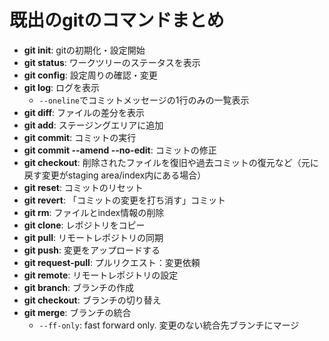 # 既出のgitのコマンドまとめ

- **git init**:   gitの初期化・設定開始  
- **git status**:   ワークツリーのステータスを表示  
- **git config**:   設定周りの確認・変更  
- **git log**:   ログを表示  
  - `--oneline`でコミットメッセージの1行のみの一覧表示  
- **git diff**:   ファイルの差分を表示  
- **git add**:   ステージングエリアに追加  
- **git commit**:   コミットの実行  
- **git commit --amend --no-edit**:   コミットの修正  
- **git checkout**:   削除されたファイルを復旧や過去コミットの復元など（元に戻す変更がstaging area/index内にある場合）  
- **git reset**:   コミットのリセット  
- **git revert**:   「コミットの変更を打ち消す」コミット  
- **git rm**:   ファイルとindex情報の削除  
- **git clone**:   レポジトリをコピー  
- **git pull**:   リモートレポジトリの同期  
- **git push**:   変更をアップロードする  
- **git request-pull**:   プルリクエスト：変更依頼  
- **git remote**:   リモートレポジトリの設定  
- **git branch**:   ブランチの作成  
- **git checkout**:   ブランチの切り替え  
- **git merge**:   ブランチの統合  
  - `--ff-only`: fast forward only. 変更のない統合先ブランチにマージ  
